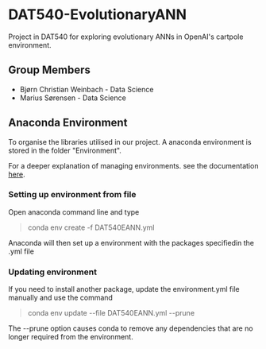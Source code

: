 # DAT540-EvolutionaryANN
Project in DAT540 for exploring evolutionary ANNs in OpenAI's cartpole environment.

## Group Members
* Bjørn Christian Weinbach - Data Science
* Marius Sørensen - Data Science

## Anaconda Environment
To organise the libraries utilised in our project. A anaconda environment is stored in the folder "Environment". 

For a deeper explanation of managing environments. see the documentation [here](https://docs.conda.io/projects/conda/en/latest/user-guide/tasks/manage-environments.html).

### Setting up environment from file

Open anaconda command line and type 

> conda env create -f DAT540EANN.yml

Anaconda will then set up a environment with the packages specifiedin the .yml file

### Updating environment

If you need to install another package, update the environment.yml file manually and use the command

> conda env update --file DAT540EANN.yml  --prune

The --prune option causes conda to remove any dependencies that are no longer required from the environment.
